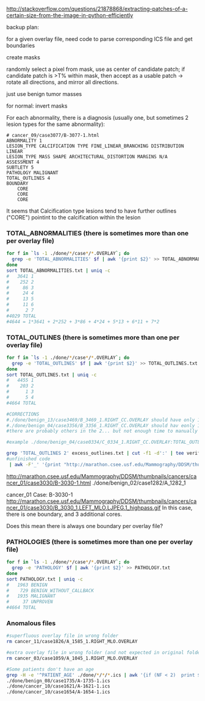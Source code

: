 http://stackoverflow.com/questions/21878868/extracting-patches-of-a-certain-size-from-the-image-in-python-efficiently


backup plan: 

for a given overlay file, 
need code to parse corresponding ICS file and get boundaries

create masks

randomly select a pixel from mask, use as center of candidate patch; if candidate patch is >T% within mask, then accept as a usable patch -> rotate all directions, and mirror all directions. 




just use benign tumor masses

for normal:
invert masks



For each abnormality, there is a diagnosis (usually one, but sometimes 2 lesion types for the same abnormality):
```
# cancer_09/case3077/B-3077-1.html
ABNORMALITY 1
LESION_TYPE CALCIFICATION TYPE FINE_LINEAR_BRANCHING DISTRIBUTION LINEAR
LESION_TYPE MASS SHAPE ARCHITECTURAL_DISTORTION MARGINS N/A
ASSESSMENT 4
SUBTLETY 5
PATHOLOGY MALIGNANT
TOTAL_OUTLINES 4
BOUNDARY
	CORE
	CORE
	CORE
```

It seems that Calcification type lesions tend to have further outlines ("CORE") pointint to the calcification within the lesion


### TOTAL_ABNORMALITIES (there is sometimes more than one per overlay file)
```bash
for f in `ls -1 ./done/*/case*/*.OVERLAY`; do 
  grep -e 'TOTAL_ABNORMALITIES' $f | awk '{print $2}' >> TOTAL_ABNORMALITIES.txt
done
sort TOTAL_ABNORMALITIES.txt | uniq -c
#   3641 1
#    252 2
#     86 3
#     24 4
#     13 5
#     11 6
#      2 7
#4029 TOTAL
#4644 = 1*3641 + 2*252 + 3*86 + 4*24 + 5*13 + 6*11 + 7*2
```

### TOTAL_OUTLINES (there is sometimes more than one per overlay file)
```bash
for f in `ls -1 ./done/*/case*/*.OVERLAY`; do 
  grep -e 'TOTAL_OUTLINES' $f | awk '{print $2}' >> TOTAL_OUTLINES.txt
done
sort TOTAL_OUTLINES.txt | uniq -c
#   4455 1
#    203 2
#      1 3
#      5 4
#4664 TOTAL

#CORRECTIONS
#./done/benign_13/case3469/B_3469_1.RIGHT_CC.OVERLAY should have only 1 total outline, not 3
#./done/benign_04/case3356/B_3356_1.RIGHT_CC.OVERLAY should hav eonly 1 total outline, not 2
#there are probably others in the 2... but not enough time to manually correct each. 

#example ./done/benign_04/case0334/C_0334_1.RIGHT_CC.OVERLAY:TOTAL_OUTLINES 2

grep 'TOTAL_OUTLINES 2' excess_outlines.txt | cut -f1 -d':' | tee verify_paths.txt | 
#unfinished code
 | awk -F'_' '{print "http://marathon.csee.usf.edu/Mammography/DDSM/thumbnails/" $1 "s/" $1 "_" $2 "-" $3 "-" $4 ".html"}' > verify2.txt


```

http://marathon.csee.usf.edu/Mammography/DDSM/thumbnails/cancers/cancer_01/case3030/B-3030-1.html
./done/benign_02/case1282/A_1282_1



cancer_01 Case: B-3030-1
http://marathon.csee.usf.edu/Mammography/DDSM/thumbnails/cancers/cancer_01/case3030/B_3030_1.LEFT_MLO.LJPEG.1_highpass.gif
In this case, there is one boundary, and 3 additional cores. 

Does this mean there is always one boundary per overlay file?


### PATHOLOGIES (there is sometimes more than one per overlay file)
```bash
for f in `ls -1 ./done/*/case*/*.OVERLAY`; do 
  grep -e 'PATHOLOGY' $f | awk '{print $2}' >> PATHOLOGY.txt
done
sort PATHOLOGY.txt | uniq -c
#   1963 BENIGN
#    729 BENIGN_WITHOUT_CALLBACK
#   1935 MALIGNANT
#     37 UNPROVEN
#4664 TOTAL
```

### Anomalous files
```bash
#superfluous overlay file in wrong folder
rm cancer_11/case1826/A_1585_1.RIGHT_MLO.OVERLAY

#extra overlay file in wrong folder (and not expected in original folder metadata)
rm cancer_03/case1059/A_1045_1.RIGHT_MLO.OVERLAY

#Some patients don't have an age
grep -H -e '^PATIENT_AGE' ./done/*/*/*.ics | awk '{if (NF < 2)  print $0 }'
./done/benign_08/case1735/A-1735-1.ics
./done/cancer_10/case1621/A-1621-1.ics
./done/cancer_10/case1654/A-1654-1.ics
```



